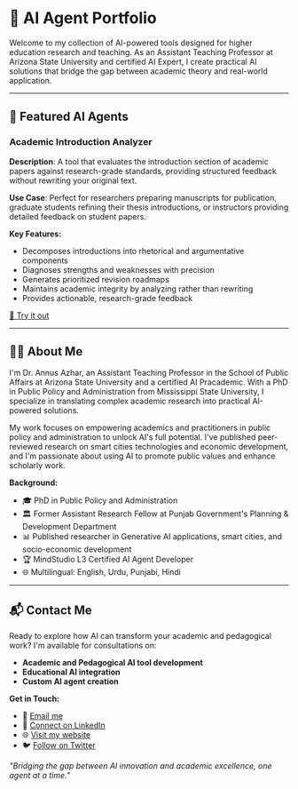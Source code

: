 # 🧠 AI Agent Portfolio

Welcome to my collection of AI-powered tools designed for higher education research and teaching. As an Assistant Teaching Professor at Arizona State University and certified AI Expert, I create practical AI solutions that bridge the gap between academic theory and real-world application.

---

## 🚀 Featured AI Agents

### Academic Introduction Analyzer  
**Description**: A tool that evaluates the introduction section of academic papers against research-grade standards, providing structured feedback without rewriting your original text.

**Use Case**: Perfect for researchers preparing manuscripts for publication, graduate students refining their thesis introductions, or instructors providing detailed feedback on student papers.

**Key Features:**
- Decomposes introductions into rhetorical and argumentative components
- Diagnoses strengths and weaknesses with precision
- Generates prioritized revision roadmaps
- Maintains academic integrity by analyzing rather than rewriting
- Provides actionable, research-grade feedback

[🔗 Try it out](https://app.mindstudio.ai/agents/academic-introduction-analyzer-fa53622f/remix)

---

## 👨‍🎓 About Me

I'm Dr. Annus Azhar, an Assistant Teaching Professor in the School of Public Affairs at Arizona State University and a certified AI Pracademic. With a PhD in Public Policy and Administration from Mississippi State University, I specialize in translating complex academic research into practical AI-powered solutions.

My work focuses on empowering academics and practitioners in public policy and administration to unlock AI's full potential. I've published peer-reviewed research on smart cities technologies and economic development, and I'm passionate about using AI to promote public values and enhance scholarly work.

**Background:**
- 🎓 PhD in Public Policy and Administration
- 🏛️ Former Assistant Research Fellow at Punjab Government's Planning & Development Department
- 📊 Published researcher in Generative AI applications, smart cities, and socio-economic development
- 🏆 MindStudio L3 Certified AI Agent Developer
- 🌐 Multilingual: English, Urdu, Punjabi, Hindi

---

## 📬 Contact Me

Ready to explore how AI can transform your academic and pedagogical work? I'm available for consultations on:

- **Academic and Pedagogical AI tool development**
- **Educational AI integration**
- **Custom AI agent creation**

**Get in Touch:**
- 📧 [Email me](mailto:annusazhar@hotmail.com)
- 💼 [Connect on LinkedIn](https://www.linkedin.com/in/annusazhar)
- 🌐 [Visit my website](https://annusazhar.ai)
- 🐦 [Follow on Twitter](https://twitter.com/annus_azhar)

*"Bridging the gap between AI innovation and academic excellence, one agent at a time."*
